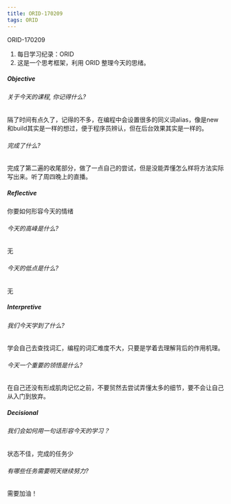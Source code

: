 ```yaml
---
title: ORID-170209
tags: ORID
---
```

ORID-170209

1. 每日学习纪录：ORID
2. 这是一个思考框架，利用 ORID 整理今天的思绪。

##### Objective

###### 关于今天的课程, 你记得什么?

隔了时间有点久了，记得的不多，在编程中会设置很多的同义词alias，像是new和build其实是一样的想过，便于程序员辨认，但在后台效果其实是一样的。

###### 完成了什么?

完成了第二遍的收尾部分，做了一点自己的尝试，但是没能弄懂怎么样将方法实际写出来。听了周四晚上的直播。

##### Reflective

你要如何形容今天的情绪

###### 今天的高峰是什么?

无

###### 今天的低点是什么?

无

##### Interpretive

###### 我们今天学到了什么?

学会自己去查找词汇，编程的词汇难度不大，只要是学着去理解背后的作用机理。

###### 今天一个重要的领悟是什么?

在自己还没有形成肌肉记忆之前，不要贸然去尝试弄懂太多的细节，要不会让自己从入门到放弃。

##### Decisional

###### 我们会如何用一句话形容今天的学习？

状态不佳，完成的任务少

###### 有哪些任务需要明天继续努力?

需要加油！
